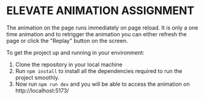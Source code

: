 # ELEVATE ANIMATION ASSIGNMENT

The animation on the page runs immediately on page reload. It is only a one time animation and to retrigger the animation 
you can either refresh the page or click the "Replay" button on the screen.

To get the project up and running in your environment:

1. Clone the repository in your local machine
2. Run `npm install` to install all the dependencies required to run the project smoothly.
3. Now run `npm run dev` and you will be able to access the animation on http://localhost:5173/

